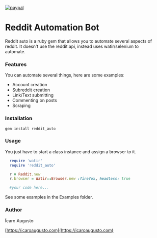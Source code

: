 [![paypal](https://www.paypalobjects.com/en_US/i/btn/btn_donateCC_LG.gif)](https://www.paypal.com/cgi-bin/webscr?cmd=_s-xclick&hosted_button_id=NAT333XURSXGY&source=url)

# Reddit Automation Bot

Reddit auto is a ruby gem that allows you to automate several aspects of reddit.
It doesn't use the reddit api, instead uses watir/selenium to automate.

### Features

You can automate several things, here are some examples:

* Account creation
* Subreddit creation
* Link/Text submitting
* Commenting on posts
* Scraping

### Installation

`gem install reddit_auto`

### Usage

You just have to start a class instance and assign a browser to it.

```ruby
  require 'watir'
  require 'reddit_auto'

  r = Reddit.new
  r.browser = Watir::Browser.new :firefox, headless: true

  #your code here...
```

See some examples in the Examples folder.


### Author

Ícaro Augusto

[https://icaroaugusto.com](https://icaroaugusto.com)